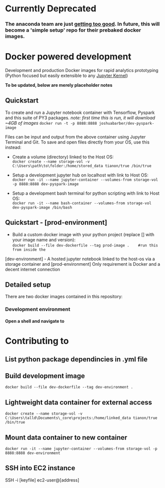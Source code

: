 # Currently Deprecated  
### The anaconda team are just [getting too good](https://github.com/jupyter/docker-stacks). In future, this will become a 'simple setup' repo for their prebaked docker images.
 
# Docker powered development
Development and production Docker images for rapid analytics prototyping (Python focused but easily extensible to any [Jupyter Kernel](https://github.com/jupyter/jupyter/wiki/Jupyter-kernels))  

**To be updated, below are merely placeholder notes**

## Quickstart 
To create and run a Jupyter notebook container with Tensorflow, Pyspark and this suite of PY3 packages. 
_note: first time this is run, it will download ~4GB of images_
`docker run -t -p 8888:8888 joshuabarber/dev-pyspark-image`

Files can be input and output from the above container using Jupyter Terminal and Git.
To save and open files directly from your OS, use this instead:

* Create a volume (directory) linked to the Host OS:  
`docker create --name storage-vol -v C:\Users\path\to\folder:/home/stored_data tianon/true /bin/true` 

* Setup a development jupyter hub on localhost with link to Host OS:  
`docker run -it --name jupyter-container --volumes-from storage-vol -p 8888:8888 dev-pyspark-image`  

* Setup a development bash terminal for python scripting with link to Host OS:  
`docker run -it --name bash-container --volumes-from storage-vol dev-pyspark-image /bin/bash`

## Quickstart - [prod-environment]  
* Build a custom docker image with your python project (replace [] with your image name and version):    
`docker build --file dev-dockerfile --tag prod-image .    #run this from inside the `  



[dev-environment] - A hosted jupyter notebook linked to the host-os via a storage container
and [prod-environment] 
Only requirement is Docker and a decent internet connection

## Detailed setup  
There are two docker images contained in this repository:

### Development environment
#### Open a shell and navigate to 

# Contributing to 
## List python package dependincies in .yml file

## Build development image
`docker build --file dev-dockerfile --tag dev-environment .`

## Lightweight data container for external access
`docker create --name storage-vol -v C:\Users\talld\Documents\_core\projects:/home/linked_data tianon/true /bin/true`

## Mount data container to new container
`docker run -it --name jupyter-container --volumes-from storage-vol -p 8888:8888 dev-environment`

## SSH into EC2 instance
SSH -i [keyfile] ec2-user@[address]
